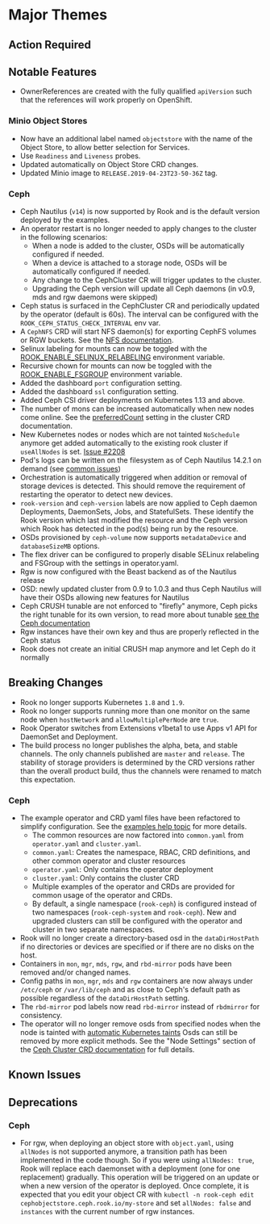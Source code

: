 # Major Themes

## Action Required

## Notable Features

- OwnerReferences are created with the fully qualified `apiVersion` such that the references will work properly on OpenShift.

### Minio Object Stores

- Now have an additional label named `objectstore` with the name of the Object Store, to allow better selection for Services.
- Use `Readiness` and `Liveness` probes.
- Updated automatically on Object Store CRD changes.
- Updated Minio image to `RELEASE.2019-04-23T23-50-36Z` tag.

### Ceph

- Ceph Nautilus (`v14`) is now supported by Rook and is the default version deployed by the examples.
- An operator restart is no longer needed to apply changes to the cluster in the following scenarios:
   - When a node is added to the cluster, OSDs will be automatically configured if needed.
   - When a device is attached to a storage node, OSDs will be automatically configured if needed.
   - Any change to the CephCluster CR will trigger updates to the cluster.
   - Upgrading the Ceph version will update all Ceph daemons (in v0.9, mds and rgw daemons were skipped)
- Ceph status is surfaced in the CephCluster CR and periodically updated by the operator (default is 60s). The interval can be configured with the `ROOK_CEPH_STATUS_CHECK_INTERVAL` env var.
- A `CephNFS` CRD will start NFS daemon(s) for exporting CephFS volumes or RGW buckets. See the [NFS documentation](Documentation/ceph-nfs-crd.md).
- Selinux labeling for mounts can now be toggled with the [ROOK_ENABLE_SELINUX_RELABELING](https://github.com/rook/rook/issues/2417) environment variable.
- Recursive chown for mounts can now be toggled with the [ROOK_ENABLE_FSGROUP](https://github.com/rook/rook/issues/2254) environment variable.
- Added the dashboard `port` configuration setting.
- Added the dashboard `ssl` configuration setting.
- Added Ceph CSI driver deployments on Kubernetes 1.13 and above.
- The number of mons can be increased automatically when new nodes come online. See the [preferredCount](https://rook.io/docs/rook/master/ceph-cluster-crd.html#mon-settings) setting in the cluster CRD documentation.
- New Kubernetes nodes or nodes which are not tainted `NoSchedule` anymore get added automatically to the existing rook cluster if `useAllNodes` is set. [Issue #2208](https://github.com/rook/rook/issues/2208)
- Pod's logs can be written on the filesystem as of Ceph Nautilus 14.2.1 on demand (see [common issues](https://rook.io/docs/rook/master/common-issues.html#activate-ceph-log-on-file))
- Orchestration is automatically triggered when addition or removal of storage
  devices is detected. This should remove the requirement of restarting the
  operator to detect new devices.
- `rook-version` and `ceph-version` labels are now applied to Ceph daemon Deployments, DaemonSets,
  Jobs, and StatefulSets. These identify the Rook version which last modified the resource and the
  Ceph version which Rook has detected in the pod(s) being run by the resource.
- OSDs provisioned by `ceph-volume` now supports `metadataDevice` and `databaseSizeMB` options.
- The flex driver can be configured to properly disable SELinux relabeling and FSGroup with the settings in operator.yaml.
- Rgw is now configured with the Beast backend as of the Nautilus release
- OSD: newly updated cluster from 0.9 to 1.0.3 and thus Ceph Nautilus will have their OSDs allowing new features for Nautilus
- Ceph CRUSH tunable are not enforced to "firefly" anymore, Ceph picks the right tunable for its own version, to read more about tunable [see the Ceph documentation](http://docs.ceph.com/docs/master/rados/operations/crush-map/#tunables)
- Rgw instances have their own key and thus are properly reflected in the Ceph status
- Rook does not create an initial CRUSH map anymore and let Ceph do it normally

## Breaking Changes

- Rook no longer supports Kubernetes `1.8` and `1.9`.
- Rook no longer supports running more than one monitor on the same node when `hostNetwork` and `allowMultiplePerNode` are `true`.
- Rook Operator switches from Extensions v1beta1 to use Apps v1 API for DaemonSet and Deployment.
- The build process no longer publishes the alpha, beta, and stable channels. The only channels published are `master` and `release`.
The stability of storage providers is determined by the CRD versions rather than the overall product build, thus the channels were renamed to match this expectation.

### Ceph

- The example operator and CRD yaml files have been refactored to simplify configuration. See the [examples help topic](Documentation/ceph-examples.md) for more details.
   - The common resources are now factored into `common.yaml` from `operator.yaml` and `cluster.yaml`.
   - `common.yaml`: Creates the namespace, RBAC, CRD definitions, and other common operator and cluster resources
   - `operator.yaml`: Only contains the operator deployment
   - `cluster.yaml`: Only contains the cluster CRD
   - Multiple examples of the operator and CRDs are provided for common usage of the operator and CRDs.
   - By default, a single namespace (`rook-ceph`) is configured instead of two namespaces (`rook-ceph-system` and `rook-ceph`). New and upgraded clusters can still be configured with the operator and cluster in two separate namespaces.
- Rook will no longer create a directory-based osd in the `dataDirHostPath` if no directories or
  devices are specified or if there are no disks on the host.
- Containers in `mon`, `mgr`, `mds`, `rgw`, and `rbd-mirror` pods have been removed and/or changed names.
- Config paths in `mon`, `mgr`, `mds` and `rgw` containers are now always under
  `/etc/ceph` or `/var/lib/ceph` and as close to Ceph's default path as possible regardless of the
  `dataDirHostPath` setting.
- The `rbd-mirror` pod labels now read `rbd-mirror` instead of `rbdmirror` for consistency.
- The operator will no longer remove osds from specified nodes when the node is tainted with
  [automatic Kubernetes taints](https://kubernetes.io/docs/concepts/configuration/taint-and-toleration/#taint-based-evictions)
  Osds can still be removed by more explicit methods. See the "Node Settings" section of the
  [Ceph Cluster CRD documentation](Documentation/ceph-cluster-crd.md#node-settings) for full details.

## Known Issues

## Deprecations

### Ceph

- For rgw, when deploying an object store with `object.yaml`, using `allNodes` is not supported anymore, a transition path has been implemented in the code though.
So if you were using `allNodes: true`, Rook will replace each daemonset with a deployment (one for one replacement) gradually.
This operation will be triggered on an update or when a new version of the operator is deployed.
Once complete, it is expected that you edit your object CR with `kubectl -n rook-ceph edit cephobjectstore.ceph.rook.io/my-store` and set `allNodes: false` and `instances` with the current number of rgw instances.

### <Storage Provider>
